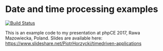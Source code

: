 Date and time processing examples
=================================

[![Build Status](https://travis-ci.org/phorzycki/datetime_examples.svg?branch=master)](https://travis-ci.org/phorzycki/datetime_examples)

This is an example code to my presentation at phpCE 2017, Rawa Mazowiecka, Poland.
Slides are available here: https://www.slideshare.net/PiotrHorzycki/timedriven-applications
